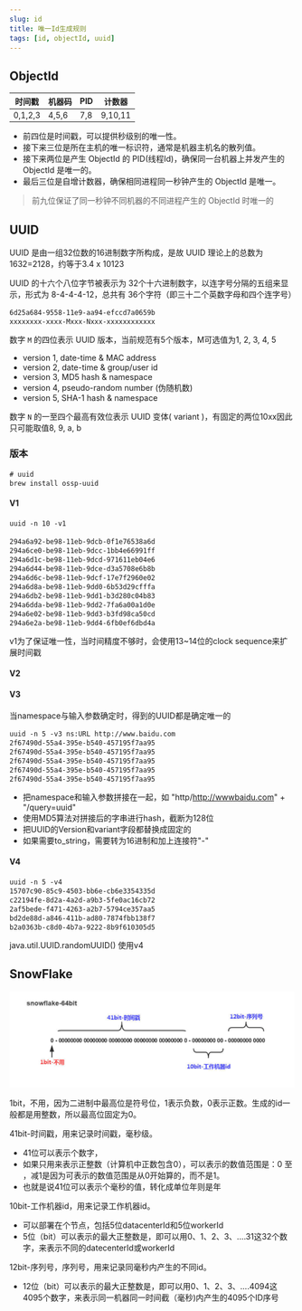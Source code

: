```yaml
---
slug: id
title: 唯一Id生成规则
tags: [id, objectId, uuid]
---
```


## ObjectId

| 时间戳 | 机器码 | PID  | 计数器 |
| ------ | ------ | ---- | ------ |
|0,1,2,3|4,5,6|7,8|9,10,11|


* 前四位是时间戳，可以提供秒级别的唯一性。
* 接下来三位是所在主机的唯一标识符，通常是机器主机名的散列值。
* 接下来两位是产生 ObjectId 的 PID(线程Id)，确保同一台机器上并发产生的 ObjectId 是唯一的。
* 最后三位是自增计数器，确保相同进程同一秒钟产生的 ObjectId 是唯一。

> 前九位保证了同一秒钟不同机器的不同进程产生的 ObjectId 时唯一的


## UUID

UUID 是由一组32位数的16进制数字所构成，是故 UUID 理论上的总数为1632=2128，约等于3.4 x 10123

UUID 的十六个八位字节被表示为 32个十六进制数字，以连字号分隔的五组来显示，形式为 8-4-4-4-12，总共有 36个字符（即三十二个英数字母和四个连字号）

```
6d25a684-9558-11e9-aa94-efccd7a0659b
xxxxxxxx-xxxx-Mxxx-Nxxx-xxxxxxxxxxxx
```

数字 `M` 的四位表示 UUID 版本，当前规范有5个版本，M可选值为1, 2, 3, 4, 5

* version 1, date-time & MAC address
* version 2, date-time & group/user id
* version 3, MD5 hash & namespace
* version 4, pseudo-random number (伪随机数)
* version 5, SHA-1 hash & namespace

数字 `N` 的一至四个最高有效位表示 UUID 变体( variant )，有固定的两位10xx因此只可能取值8, 9, a, b

### 版本
```shell
# uuid
brew install ossp-uuid
```
#### V1

```shell
uuid -n 10 -v1

294a6a92-be98-11eb-9dcb-0f1e76538a6d
294a6ce0-be98-11eb-9dcc-1bb4e66991ff
294a6d1c-be98-11eb-9dcd-971611eb04e6
294a6d44-be98-11eb-9dce-d3a5708e6b8b
294a6d6c-be98-11eb-9dcf-17e7f2960e02
294a6d8a-be98-11eb-9dd0-6b53d29cfffa
294a6db2-be98-11eb-9dd1-b3d280c04b83
294a6dda-be98-11eb-9dd2-7fa6a00a1d0e
294a6e02-be98-11eb-9dd3-b3fd98ca50cd
294a6e2a-be98-11eb-9dd4-6fb0ef6dbd4a
```

v1为了保证唯一性，当时间精度不够时，会使用13~14位的clock sequence来扩展时间戳

#### V2

#### V3

当namespace与输入参数确定时，得到的UUID都是确定唯一的

```shell
uuid -n 5 -v3 ns:URL http://www.baidu.com
2f67490d-55a4-395e-b540-457195f7aa95
2f67490d-55a4-395e-b540-457195f7aa95
2f67490d-55a4-395e-b540-457195f7aa95
2f67490d-55a4-395e-b540-457195f7aa95
2f67490d-55a4-395e-b540-457195f7aa95
```

* 把namespace和输入参数拼接在一起，如 "http/http://wwwbaidu.com" + "/query=uuid"
* 使用MD5算法对拼接后的字串进行hash，截断为128位
* 把UUID的Version和variant字段都替换成固定的
* 如果需要to_string，需要转为16进制和加上连接符"-"

#### V4

```shell
uuid -n 5 -v4
15707c90-85c9-4503-bb6e-cb6e3354335d
c22194fe-8d2a-4a2d-a9b3-5fe0ac16cb72
2af5bede-f471-4263-a2b7-5794ce357aa5
bd2de88d-a846-411b-ad80-7874fbb138f7
b2a0363b-c8d0-4b7a-9222-8b9f610305d5
```

java.util.UUID.randomUUID() 使用v4

## SnowFlake

![](../docs/resources/java/13382703-b64e38457ddd13e2.jpg)

1bit，不用，因为二进制中最高位是符号位，1表示负数，0表示正数。生成的id一般都是用整数，所以最高位固定为0。

41bit-时间戳，用来记录时间戳，毫秒级。
- 41位可以表示个数字，
- 如果只用来表示正整数（计算机中正数包含0），可以表示的数值范围是：0 至 ，减1是因为可表示的数值范围是从0开始算的，而不是1。
- 也就是说41位可以表示个毫秒的值，转化成单位年则是年

10bit-工作机器id，用来记录工作机器id。
- 可以部署在个节点，包括5位datacenterId和5位workerId
- 5位（bit）可以表示的最大正整数是，即可以用0、1、2、3、....31这32个数字，来表示不同的datecenterId或workerId

12bit-序列号，序列号，用来记录同毫秒内产生的不同id。
- 12位（bit）可以表示的最大正整数是，即可以用0、1、2、3、....4094这4095个数字，来表示同一机器同一时间截（毫秒)内产生的4095个ID序号
